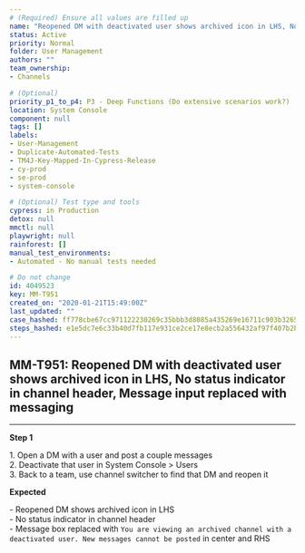 ```yaml
---
# (Required) Ensure all values are filled up
name: "Reopened DM with deactivated user shows archived icon in LHS, No status indicator in channel header, Message input replaced with messaging"
status: Active
priority: Normal
folder: User Management
authors: ""
team_ownership: 
- Channels

# (Optional)
priority_p1_to_p4: P3 - Deep Functions (Do extensive scenarios work?)
location: System Console
component: null
tags: []
labels: 
- User-Management
- Duplicate-Automated-Tests
- TM4J-Key-Mapped-In-Cypress-Release
- cy-prod
- se-prod
- system-console

# (Optional) Test type and tools
cypress: in Production
detox: null
mmctl: null
playwright: null
rainforest: []
manual_test_environments: 
- Automated - No manual tests needed

# Do not change
id: 4049523
key: MM-T951
created_on: "2020-01-21T15:49:00Z"
last_updated: ""
case_hashed: ff778cbe67cc971122230269c35bbb3d8085a435269e16711c903b326555a6515d9ebd56b374161f8a57d47120df4029
steps_hashed: e1e5dc7e6c33b40d7fb117e931ce2ce17e8ecb2a556432af97f407b2bcfcf83a94ab6f4fa396a92480265d1a50bb9189
---
```


<!-- (Auto-generated) Based on frontmatter's "key" and "name" -->

## MM-T951: Reopened DM with deactivated user shows archived icon in LHS, No status indicator in channel header, Message input replaced with messaging

---

**Step 1**

1\. Open a DM with a user and post a couple messages\
2\. Deactivate that user in System Console > Users\
3\. Back to a team, use channel switcher to find that DM and reopen it

**Expected**

\- Reopened DM shows archived icon in LHS\
\- No status indicator in channel header\
\- Message box replaced with `You are viewing an archived channel with a deactivated user. New messages cannot be posted` in center and RHS
